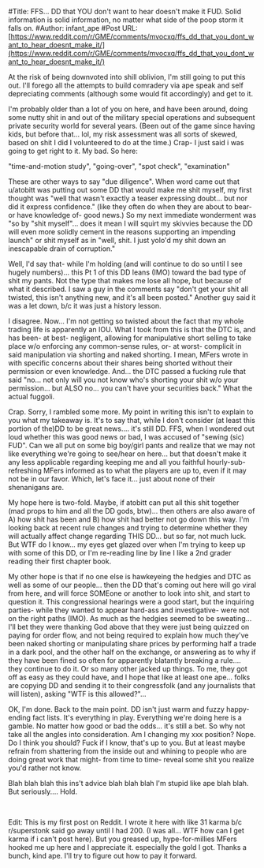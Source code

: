 #Title: FFS... DD that YOU don't want to hear doesn't make it FUD. Solid information is solid information, no matter what side of the poop storm it falls on.
#Author: infant_ape
#Post URL: [https://www.reddit.com/r/GME/comments/mvocxq/ffs_dd_that_you_dont_want_to_hear_doesnt_make_it/](https://www.reddit.com/r/GME/comments/mvocxq/ffs_dd_that_you_dont_want_to_hear_doesnt_make_it/)


At the risk of being downvoted into shill oblivion,  I'm still going to put this out.  I'll forego all the attempts to build comradery via ape speak and self depreciating comments (although some would fit accordingly) and get to it.

I'm probably older than a lot of you on here, and have been around, doing some nutty shit in and out of the military special operations and subsequent private security world for several years.  (Been out of the game since having kids, but before that... lol, my risk assessment was all sorts of skewed, based on shit I did I volunteered to do at the time.)  Crap- I just said i was going to get right to it.  My bad.  So here:

"time-and-motion study", "going-over", "spot check", "examination"

These are other ways to say "due diligence".  When word came out that u/atobitt was putting out some DD that would make me shit myself, my first thought was "well that wasn't exactly a teaser expressing doubt... but nor did it express confidence." (like they often do when they are about to bear- or have knowledge of- good news.)  So my next immediate wonderment was "so by "shit myself"... does it mean I will squirt my skivvies because the DD will even more solidly cement in the reasons supporting an impending launch" or shit myself as in "well, shit.  I just yolo'd my shit down an inescapable drain of corruption."

Well, I'd say that- while I'm holding (and will continue to do so until I see hugely numbers)... this Pt 1 of this DD leans (IMO) toward the bad type of shit my pants.   Not the type that makes me lose all hope, but because of what it described. I saw a guy in the comments say "don't get your shit all twisted, this isn't anything new, and it's all been posted."  Another guy said it was a let down, b/c it was just a history lesson.

I disagree.  Now... I'm not getting so twisted about  the fact that my whole trading life is apparently an IOU.  What I took from this is that the DTC is, and has been- at best- negligent, allowing for manipulative short selling to take place w/o enforcing any common-sense rules, or- at worst- complicit in said manipulation via shorting and naked shorting.  I mean, MFers wrote in with specific concerns about their shares being shorted without their permission or even knowledge.  And... the DTC passed a fucking rule that said "no... not only will you not know who's shorting your shit w/o your permission... but ALSO no... you can't have your securities back."  What the actual fuggoli.

Crap.  Sorry, I rambled some more.  My point in writing this isn't to explain to you what my takeaway is. It's to say that, while I don't consider (at least this portion of the)DD to be great news.... it's still DD.  FFS, when I wondered out loud whether this was good news or bad, I was accused of "sewing (sic) FUD".  Can we all put on some big boy/girl pants and realize that we may not like everything we're going to see/hear on here... but that doesn't make it any less applicable regarding keeping me and all you faithful hourly-sub-refreshing MFers informed as to what the players are up to, even if it may not be in our favor.  Which, let's face it... just about none of their shenanigans are.

My hope here is two-fold.  Maybe, if atobitt can put all this shit together (mad props to him and all the DD gods, btw)... then others are also aware of A) how shit has been and B) how shit had better not go down this way.  I'm looking back at recent rule changes and trying to determine whether they will actually affect change regarding THIS DD... but so far, not much luck.  But WTF do I know... my eyes get glazed over when I'm trying to keep up with some of this DD, or I'm re-reading line by line I like a 2nd grader reading their first chapter book.

My other hope is that if no one else is hawkeyeing the hedgies and DTC as well as some of our people... then the DD that's coming out here will go viral from here, and will force SOMEone or another to look into shit, and start to question it.  This congressional hearings were a good start, but the inquiring parties- while they wanted to appear hard-ass and investigative- were not on the right paths (IMO). As much as the hedgies seemed to be sweating... I'll bet they were thanking God above that they were just being quizzed on paying for order flow, and not being required to explain how much they've been naked shorting or manipulating share prices by performing half a trade in a dark pool, and the other half on the exchange, or answering as to why if they have been fined so often for apparently blatantly breaking a rule.... they continue to do it.  Or so many other jacked up things.  To me, they got off as easy as they could have, and I hope that like at least one ape... folks are copying DD and sending it to their congressfolk (and any journalists that will listen), asking "WTF is this allowed?"...

OK, I'm done.  Back to the main point.  DD isn't just warm and fuzzy happy-ending fact lists.  It's everything in play.   Everything we're doing here is a gamble.  No matter how good or bad the odds... it's still a bet.  So why not take all the angles into consideration.  Am I changing my xxx position?  Nope.  Do I think you should? Fuck if I know, that's up to you.  But at least maybe refrain from shattering from the inside out and whining to  people who are doing great work that might- from time to time- reveal some shit you realize you'd rather not know.

Blah blah blah this ins't advice blah blah blah I'm stupid like ape blah blah.   But seriously....   Hold.

&#x200B;

Edit: This is my first post on Reddit.  I wrote it here with like 31 karma b/c r/superstonk said go away until I had 200.  (I was all... WTF how can I get karma if i can't post here).  But you greased up, hype-for-millies MFers hooked me up here and I appreciate it.  especially the gold I got.  Thanks a bunch, kind ape.  I'll try to figure out how to pay it forward. 